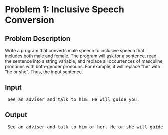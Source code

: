# Problem 1: Inclusive Speech Conversion

## Problem Description

Write a program that converts male speech to inclusive speech that includes both male and female. The
program will ask for a sentence, read the sentence into a string variable, and replace all occurrences of 
masculine pronouns with both-gender pronouns. For example, it will replace "he" with "he or she". 
Thus, the input sentence.


## Input

<pre> See an adviser and talk to him. He will guide you. </pre>

## Output
<pre> See an adviser and talk to him or her. He or she will guide you. </pre>

